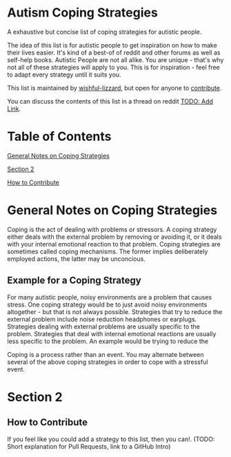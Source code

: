# Autism Coping Strategies
A exhaustive but concise list of coping strategies for autistic people.

The idea of this list is for autistic people to get inspiration on how to make their lives easier. It's kind of a best-of of reddit and other forums as well as self-help books. Autistic People are not all alike. You are unique - that's why not all of these strategies will apply to you. This is for inspiration - feel free to adapt every strategy until it suits you.

This list is maintained by [wishful-lizzard](https://github.com/wishful-lizzard), but open for anyone to [contribute](https://github.com/wishful-lizzard/coping-strategies/blob/main/README.md#how-to-contribute).

You can discuss the contents of this list in a thread on reddit [TODO: Add Link]().

# Table of Contents
[General Notes on Coping Strategies](https://github.com/wishful-lizzard/coping-strategies/blob/main/README.md#section-1)

[Section 2](https://github.com/wishful-lizzard/coping-strategies/blob/main/README.md#section-2)

[How to Contribute](https://github.com/wishful-lizzard/coping-strategies/blob/main/README.md#how-to-contribute)

# General Notes on Coping Strategies
Coping is the act of dealing with problems or stressors. A coping strategy either deals with the external problem by removing or avoiding it, or it deals with your internal emotional reaction to that problem. Coping strategies are sometimes called coping mechanisms. The former implies deliberately employed actions, the latter may be unconcious.

## Example for a Coping Strategy
For many autistic people, noisy environments are a problem that causes stress.
One coping strategy would be to just avoid noisy environments altogether - but that is not always possible.
Strategies that try to reduce the external problem include noise reduction headphones or earplugs. Strategies dealing with external problems are usually specific to the problem.
Strategies that deal with internal emotional reactions are usually less specific to the problem. An example would be trying to reduce the 

Coping is a process rather than an event. You may alternate between several of the above coping strategies in order to cope with a stressful event.

# Section 2

## How to Contribute
If you feel like you could add a strategy to this list, then you can!. (TODO: Short explanation for Pull Requests, link to a GitHub Intro)
